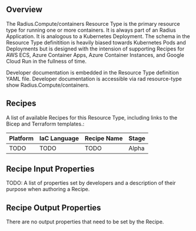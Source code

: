 ## Overview

The Radius.Compute/containers Resource Type is the primary resource type for running one or more containers. It is always part of an Radius Application. It is analogous to a Kubernetes Deployment. The schema in the Resource Type definitition is heavily biased towards Kubernetes Pods and Deployments but is designed with the intension of supporting Recipes for AWS ECS, Azure Container Apps, Azure Container Instances, and Google Cloud Run in the fullness of time. 

Developer documentation is embedded in the Resource Type definition YAML file. Developer documentation is accessible via rad resource-type show Radius.Compute/containers.

## Recipes

A list of available Recipes for this Resource Type, including links to the Bicep and Terraform templates.:

|Platform| IaC Language| Recipe Name | Stage |
|---|---|---|---|
| TODO | TODO | TODO | Alpha |

## Recipe Input Properties

TODO: A list of properties set by developers and a description of their purpose when authoring a Recipe. 

## Recipe Output Properties

There are no output properties that need to be set by the Recipe.